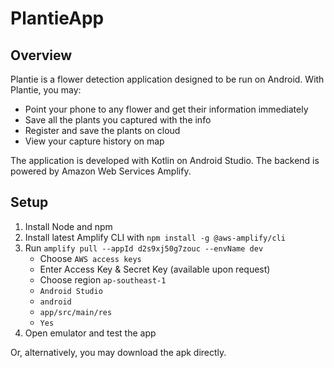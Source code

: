 # PlantieApp
 
## Overview

Plantie is a flower detection application designed to be run on Android. 
With Plantie, you may:
* Point your phone to any flower and get their information immediately
* Save all the plants you captured with the info
* Register and save the plants on cloud
* View your capture history on map

The application is developed with Kotlin on Android Studio. The backend is powered by Amazon Web Services Amplify.

## Setup

1. Install Node and npm
2. Install latest Amplify CLI with `npm install -g @aws-amplify/cli`
3. Run `amplify pull --appId d2s9xj50g7zouc --envName dev`
    - Choose `AWS access keys`
    - Enter Access Key & Secret Key (available upon request)
    - Choose region `ap-southeast-1`
    - `Android Studio`
    - `android`
    - `app/src/main/res`
    - `Yes`
4. Open emulator and test the app

Or, alternatively, you may download the apk directly.


